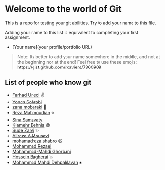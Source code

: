 # Welcome to the world of Git

This is a repo for testing your git abilities. Try to add your name to this file.

Adding your name to this list is equivalent to completing your first assignment.

- [Your name](your profile/portfolio URL)

> Note: Its better to add your name somewhere in the middle, and not at the beginning nor at the end!
> Feel free to use these emojis: https://gist.github.com/rxaviers/7360908

## List of people who know git

- [Farhad Uneci](https://farhaduneci.github.io/) :v:
- [Yones Sohrabi](https://github.com/YonesSohrabi) 
- [zana mobaraki](https://github.com/Zana-Mobaraki) :penguin:
- [Reza Mahmoudian](https://github.com/rezamahmoudian) :star:
- [Sina Samavaty](https://github.com/Samavaty)
- [Kiamehr Behnia](https://github.com/KiaBehn) :smiley:
- [Sude Zarei](https://github.com/SudeZarei) :sparkles:
- [Alireza A.Mousavi](https://github.com/AlirezaAMousavi)
- [mohamadreza shabro](https://github.com/sh0tAk0) :laughing:
- [Mohammad Rezaei](https://github.com/SR-soheil) 
- [Mohammad-Mahdi Ghorbani](https://github.com/Gladiatorghorb)
- [Hossein Bagherai](https://github.com/Hossein1138) :boom:
- [Mohammad Mahdi Dehpahlavan](https://github.com/MahdiDP) :spades:
